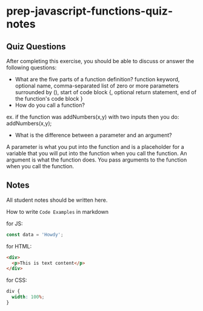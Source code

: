 # prep-javascript-functions-quiz-notes

## Quiz Questions

After completing this exercise, you should be able to discuss or answer the following questions:

- What are the five parts of a function definition?
  function keyword, optional name, comma-separated list of zero or more parameters surrounded by (), start of code block {, optional return statement, end of the function's code block }
- How do you call a function?

ex. if the function was addNumbers(x,y) with two inputs then you do:
addNumbers(x,y);

- What is the difference between a parameter and an argument?

A parameter is what you put into the function and is a placeholder for a variable that you will put into the function when you call the function. An argument is what the function does. You pass arguments to the function when you call the function.

## Notes

All student notes should be written here.

How to write `Code Examples` in markdown

for JS:

```javascript
const data = 'Howdy';
```

for HTML:

```html
<div>
  <p>This is text content</p>
</div>
```

for CSS:

```css
div {
  width: 100%;
}
```

